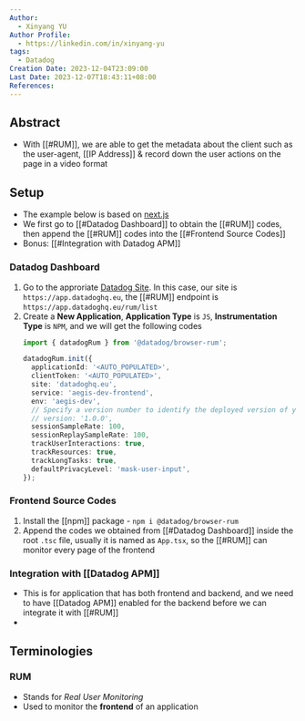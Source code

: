 ```yaml
---
Author:
  - Xinyang YU
Author Profile:
  - https://linkedin.com/in/xinyang-yu
tags:
  - Datadog
Creation Date: 2023-12-04T23:09:00
Last Date: 2023-12-07T18:43:11+08:00
References: 
---
```

## Abstract
- With [[#RUM]], we are able to get the metadata about the client such as the user-agent, [[IP Address]] & record down the user actions on the page in a video format 

## Setup
- The example below is based on [next.js](https://nextjs.org/)
- We first go to [[#Datadog Dashboard]] to obtain the [[#RUM]] codes, then append the [[#RUM]] codes into the [[#Frontend Source Codes]]
- Bonus: [[#Integration with Datadog APM]]
### Datadog Dashboard
1. Go to the approriate [Datadog Site](https://docs.datadoghq.com/getting_started/site/#access-the-datadog-site). In this case, our site is `https://app.datadoghq.eu`, the [[#RUM]] endpoint is `https://app.datadoghq.eu/rum/list`
2. Create a **New Application**,  **Application Type** is `JS`, **Instrumentation Type** is `NPM`, and we will get the following codes
	```typescript
	import { datadogRum } from '@datadog/browser-rum';
	
	datadogRum.init({
	  applicationId: '<AUTO_POPULATED>',
	  clientToken: '<AUTO_POPULATED>',
	  site: 'datadoghq.eu',
	  service: 'aegis-dev-frontend',
	  env: 'aegis-dev',
	  // Specify a version number to identify the deployed version of your application in Datadog
	  // version: '1.0.0',
	  sessionSampleRate: 100,
	  sessionReplaySampleRate: 100,
	  trackUserInteractions: true,
	  trackResources: true,
	  trackLongTasks: true,
	  defaultPrivacyLevel: 'mask-user-input',
	});
	```

### Frontend Source Codes
1. Install the [[npm]] package - `npm i @datadog/browser-rum`
2. Append the codes we obtained from [[#Datadog Dashboard]] inside the root `.tsc` file, usually it is named as `App.tsx`, so the [[#RUM]] can monitor every page of the frontend

### Integration with [[Datadog APM]]
- This is for application that has both frontend and backend, and we need to have [[Datadog APM]] enabled for the backend before we can integrate it with [[#RUM]]
- 


## Terminologies
### RUM
- Stands for *Real User Monitoring*
- Used to monitor the **frontend** of an application
